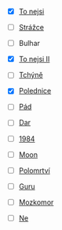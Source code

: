 
- [x] [To nejsi](tonejsi.md)
- [ ] [Strážce](strazce.md)
- [ ] Bulhar
- [x] [To nejsi II](tonejsi.md)
- [ ] [Tchýně](tchyne.md)
- [X] [Polednice](polednice.md)
- [ ] [Pád](pad.md)
- [ ] [Dar](dar.md)
- [ ] [1984](1984.md)
- [ ] [Moon](moon.md)
- [ ] [Polomrtví](polomrtvi.md)
- [ ] [Guru](guru.md)
- [ ] [Mozkomor](mozkomor.md)
- [ ] [Ne](Nesnasim.md)

